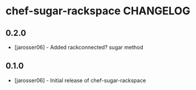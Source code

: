 chef-sugar-rackspace CHANGELOG
==============================

0.2.0
-----
- [jarosser06] - Added rackconnected? sugar method

0.1.0
-----
- [jarosser06] - Initial release of chef-sugar-rackspace
